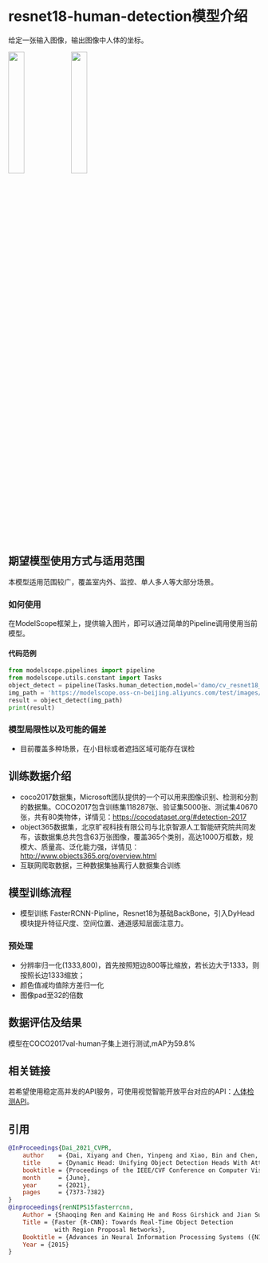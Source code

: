 # resnet18-human-detection模型介绍
给定一张输入图像，输出图像中人体的坐标。

<img src=resources/test_object_0_rst.jpg width=25% /><img src=resources/test_object_1_rst.jpg width=25% />

## 期望模型使用方式与适用范围
本模型适用范围较广，覆盖室内外、监控、单人多人等大部分场景。
### 如何使用
在ModelScope框架上，提供输入图片，即可以通过简单的Pipeline调用使用当前模型。
#### 代码范例
```python
from modelscope.pipelines import pipeline
from modelscope.utils.constant import Tasks
object_detect = pipeline(Tasks.human_detection,model='damo/cv_resnet18_human-detection')
img_path = 'https://modelscope.oss-cn-beijing.aliyuncs.com/test/images/image_detection.jpg'
result = object_detect(img_path)
print(result)
```
### 模型局限性以及可能的偏差
- 目前覆盖多种场景，在小目标或者遮挡区域可能存在误检
## 训练数据介绍
- coco2017数据集，Microsoft团队提供的一个可以用来图像识别、检测和分割的数据集。COCO2017包含训练集118287张、验证集5000张、测试集40670张，共有80类物体，详情见：https://cocodataset.org/#detection-2017
- object365数据集，北京旷视科技有限公司与北京智源人工智能研究院共同发布，该数据集总共包含63万张图像，覆盖365个类别，高达1000万框数，规模大、质量高、泛化能力强，详情见：http://www.objects365.org/overview.html
- 互联网爬取数据，三种数据集抽离行人数据集合训练
## 模型训练流程
- 模型训练
  FasterRCNN-Pipline，Resnet18为基础BackBone，引入DyHead模块提升特征尺度、空间位置、通道感知层面注意力。
### 预处理
- 分辨率归一化(1333,800)，首先按照短边800等比缩放，若长边大于1333，则按照长边1333缩放；
- 颜色值减均值除方差归一化
- 图像pad至32的倍数
## 数据评估及结果
模型在COCO2017val-human子集上进行测试,mAP为59.8%

## 相关链接
若希望使用稳定高并发的API服务，可使用视觉智能开放平台对应的API：[人体检测API](https://vision.aliyun.com/experience/detail?spm=a2cvz.27717767.J_7524944390.39.66cd28d0bABaxq&tagName=facebody&children=DetectPedestrian)。

## 引用
```BibTeX
@InProceedings{Dai_2021_CVPR,
    author    = {Dai, Xiyang and Chen, Yinpeng and Xiao, Bin and Chen, Dongdong and Liu, Mengchen and Yuan, Lu and Zhang, Lei},
    title     = {Dynamic Head: Unifying Object Detection Heads With Attentions},
    booktitle = {Proceedings of the IEEE/CVF Conference on Computer Vision and Pattern Recognition (CVPR)},
    month     = {June},
    year      = {2021},
    pages     = {7373-7382}
}
@inproceedings{renNIPS15fasterrcnn,
    Author = {Shaoqing Ren and Kaiming He and Ross Girshick and Jian Sun},
    Title = {Faster {R-CNN}: Towards Real-Time Object Detection
             with Region Proposal Networks},
    Booktitle = {Advances in Neural Information Processing Systems ({NIPS})},
    Year = {2015}
}
```
